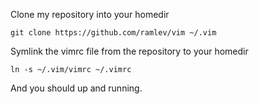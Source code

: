 Clone my repository into your homedir

    git clone https://github.com/ramlev/vim ~/.vim

Symlink the vimrc file from the repository to your homedir

    ln -s ~/.vim/vimrc ~/.vimrc

And you should up and running.
